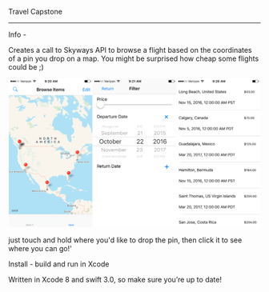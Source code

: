 Travel Capstone
________________


Info - 

Creates a call to Skyways API to browse a flight based on the coordinates of a pin you drop on a map. 
You might be surprised how cheap some flights could be ;)


![alt tag](https://raw.githubusercontent.com/christopherkmoore/TCapstone/development/readmeImgs/WeedkendrPhotosStiched.png)


just touch and hold where you'd like to drop the pin, then click it to see where you can go!'

Install - 
build and run in Xcode

Written in Xcode 8 and swift 3.0, so make sure you’re up to date!

